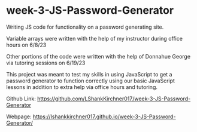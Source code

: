 # week-3-JS-Password-Generator
Writing JS code for functionality on a password generating site. 

Variable arrays were written with the help of my instructor during office hours on 6/8/23

Other portions of the code were written with the help of Donnahue George via tutoring sessions on 6/19/23

This project was meant to test my skills in using JavaScript to get a password generator to function correctly using our basic JavaScript lessons in addition to extra help via office hours and tutoring. 


Github Link: https://github.com/LShankKirchner017/week-3-JS-Password-Generator 

Webpage: https://lshankkirchner017.github.io/week-3-JS-Password-Generator/ 







